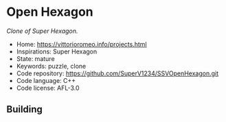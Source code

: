 # Open Hexagon

_Clone of Super Hexagon._

- Home: https://vittorioromeo.info/projects.html
- Inspirations: Super Hexagon
- State: mature
- Keywords: puzzle, clone
- Code repository: https://github.com/SuperV1234/SSVOpenHexagon.git
- Code language: C++
- Code license: AFL-3.0

## Building
